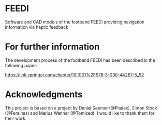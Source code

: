 # FEEDI
Software and CAD models of the footband FEEDI providing navigation information via haptic feedback

# For further information
The development process of the footband FEEDI has been described in the following paper:

https://link.springer.com/chapter/10.1007%2F978-3-030-44267-5_52

# Acknowledgments
This project is based on a project by Daniel Seemer (@Phaiax), Simon Stock (@Feralitas) and Marius Wanner (@Tomixed). I would like to thank them for their work.
